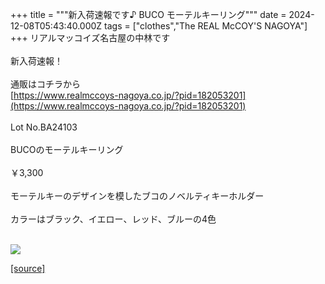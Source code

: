 +++
title = """新入荷速報です♪ BUCO モーテルキーリング"""
date = 2024-12-08T05:43:40.000Z
tags = ["clothes","The REAL McCOY'S NAGOYA"]
+++
リアルマッコイズ名古屋の中林です  
   
新入荷速報！  
   
通販はコチラから  
[https://www.realmccoys-nagoya.co.jp/?pid=182053201](https://www.realmccoys-nagoya.co.jp/?pid=182053201)  
   
Lot No.BA24103  
   
BUCOのモーテルキーリング  
   
￥3,300  
   
モーテルキーのデザインを模したブコのノベルティキーホルダー  
   
カラーはブラック、イエロー、レッド、ブルーの4色  
 

[![](https://stat.ameba.jp/user_images/20241208/14/realmccoy-nagoya/ea/39/j/o1000100015519150404.jpg)](https://www.realmccoys-nagoya.co.jp/?pid=182053201)

[[source]](https://ameblo.jp/realmccoy-nagoya/entry-12877895129.html)
